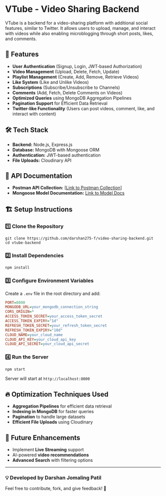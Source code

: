 # VTube - Video Sharing Backend 

VTube is a backend  for a video-sharing platform with additional social features, similar to Twitter. It allows users to upload, manage, and interact with videos while also enabling microblogging through short posts, likes, and comments.

## 🚀 Features
- **User Authentication** (Signup, Login, JWT-based Authorization)
- **Video Management** (Upload, Delete, Fetch, Update)
- **Playlist Management** (Create, Add, Remove, Retrieve Videos)
- **Like System** (Like and Unlike Videos)
- **Subscriptions** (Subscribe/Unsubscribe to Channels)
- **Comments** (Add, Fetch, Delete Comments on Videos)
- **Optimized Queries** using MongoDB Aggregation Pipelines
- **Pagination Support** for Efficient Data Retrieval
- **Twitter-like Functionality** (Users can post videos, comment, like, and interact with content)

## 🛠️ Tech Stack
- **Backend:** Node.js, Express.js
- **Database:** MongoDB with Mongoose ORM
- **Authentication:** JWT-based authentication
- **File Uploads:** Cloudinary API

## 📖 API Documentation
- **Postman API Collection:** [[Link to Postman Collection](https://documenter.getpostman.com/view/42751716/2sB2cPjkTs)]
- **Mongoose Model Documentation:** [Link to Model Docs](https://app.eraser.io/workspace/Jm5NloMMruQJudgHNSmB)

## 🏗️ Setup Instructions

### 1️⃣ Clone the Repository
```
git clone https://github.com/darshan275-f/video-sharing-backend.git
cd vtube-backend
```

### 2️⃣ Install Dependencies
```sh
npm install
```

### 3️⃣ Configure Environment Variables
Create a `.env` file in the root directory and add:
```ini
PORT=8000
MONGODB_URL=your_mongodb_connection_string
CORS_ORIGIN=*
ACCESS_TOKEN_SECRET=your_access_token_secret
ACCESS_TOKEN_EXPIRY="1d"
REFRESH_TOKEN_SECRET=your_refresh_token_secret
REFRESH_TOKEN_EXPIRY="10d"
CLOUD_NAME=your_cloud_name
CLOUD_API_KEY=your_cloud_api_key
CLOUD_API_SECRET=your_cloud_api_secret
```

### 4️⃣ Run the Server
```sh
npm start
```
Server will start at `http://localhost:8000`

## 🔥 Optimization Techniques Used
- **Aggregation Pipelines** for efficient data retrieval
- **Indexing in MongoDB** for faster queries
- **Pagination** to handle large datasets
- **Efficient File Uploads** using Cloudinary



## 🚀 Future Enhancements
- Implement **Live Streaming** support
- AI-powered **video recommendations**
- **Advanced Search** with filtering options

---
### 💡 Developed by Darshan Jomaling Patil
Feel free to contribute, fork, and give feedback! 🚀

